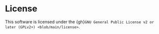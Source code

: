 # License

This software is licensed under the {gh}`GNU General Public License v2 or later (GPLv2+) <blob/main/license>`.

```{literalinclude} ../license
```